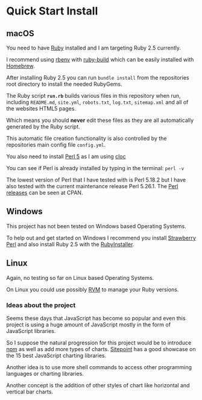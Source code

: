 # Quick Start Install

## macOS 

You need to have [Ruby](https://www.ruby-lang.org/en/) installed and I am targeting Ruby 2.5 currently.

I recommend using [rbenv](https://github.com/rbenv/rbenv) with [ruby-build](https://github.com/rbenv/ruby-build) which can be easily installed
with [Homebrew](https://brew.sh/).

After installing Ruby 2.5 you can run `bundle install` from the 
repositories root directory to install the needed RubyGems.

The Ruby script **`run.rb`** builds various files in this repository when run,  
including `README.md`, `site.yml`, `robots.txt`, `log.txt`, `sitemap.xml` and all of the websites HTML5 pages.
 
Which means you should **never** edit these files as they are all automatically generated by the Ruby script. 
 
This automatic file creation functionality is also controlled by the repositories main config file `config.yml`.
 
You also need to install [Perl 5](https://www.perl.org/) as I am using [cloc](https://github.com/AlDanial/cloc)
 
You can see if Perl is already installed by typing in the terminal: `perl -v`

The lowest version of Perl that I have tested with is Perl 5.18.2 but I have also tested with the 
current maintenance release Perl 5.26.1.  The [Perl releases](https://www.cpan.org/src/) can be seen at CPAN.

## Windows

This project has not been tested on Windows based Operating Systems.

To help out and get started on Windows I recommend you install [Strawberry Perl](http://strawberryperl.com/)
 and also install Ruby 2.5 with the [RubyInstaller](https://rubyinstaller.org/).
 
## Linux

Again, no testing so far on Linux based Operating Systems.

On Linux you could use possibly [RVM](https://rvm.io/) to manage your Ruby versions.


### Ideas about the project

Seems these days that JavaScript has become so popular and even this project is using a huge amount
of JavaScript mostly in the form of JavaScript libraries.

So I suppose the natural progression for this project would be to introduce [npm](https://www.npmjs.com/) as well as
add more types of charts.  [Sitepoint](https://www.sitepoint.com/15-best-javascript-charting-libraries/) has a good showcase on the 15 best 
JavaScript charting libraries.

Another idea is to use more shell commands to access other programming languages or charting libraries.

Another concept is the addition of other styles of chart like horizontal and vertical bar charts.
